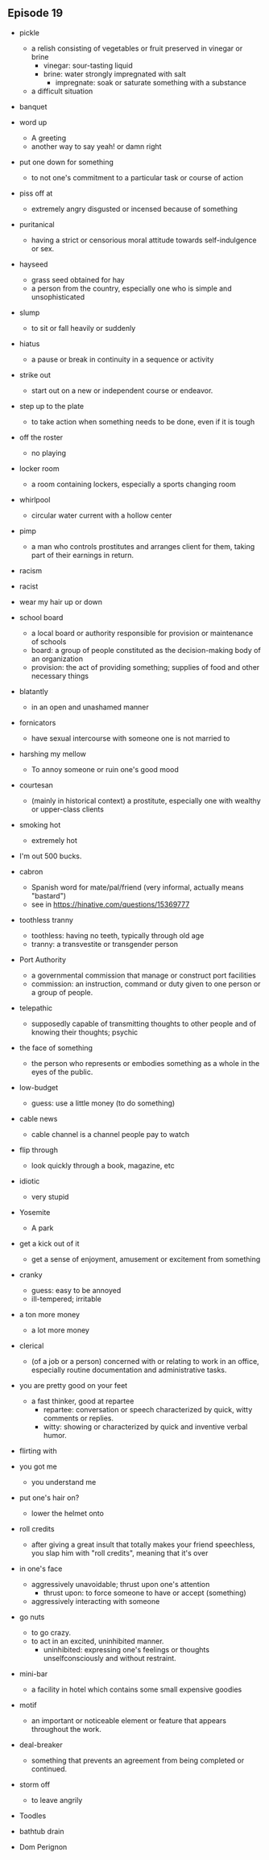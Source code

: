 ## Episode 19
  - pickle
  	+ a relish consisting of vegetables or fruit preserved in vinegar or brine
  		* vinegar: sour-tasting liquid
  		* brine: water strongly impregnated with salt
  			- impregnate: soak or saturate something with a substance
  	+ a difficult situation

  - banquet 

  - word up
  	+ A greeting 
  	+ another way to say yeah! or damn right

  - put one down for something
  	+ to not one's commitment to a particular task or course of action

  - piss off at
  	+ extremely angry disgusted or incensed because of something

  - puritanical
  	+ having a strict or censorious moral attitude towards self-indulgence or sex.

  - hayseed
  	+ grass seed obtained for hay
  	+ a person from the country, especially one who is simple and unsophisticated

  - slump 
  	+ to sit or fall heavily or suddenly

  - hiatus
  	+ a pause or break in continuity in a sequence or activity

  - strike out
  	+ start out on a new or independent course or endeavor.

  - step up to the plate
  	+ to take action when something needs to be done, even if it is tough

  - off the roster
  	+ no playing

  - locker room
  	+ a room containing lockers, especially a sports changing room

  - whirlpool
  	+ circular water current with a hollow center

  - pimp
  	+ a man who controls prostitutes and arranges client for them, taking part of their earnings in return.

  - racism

  - racist

  - wear my hair up or down

  - school board
  	+ a local board or authority responsible for provision or maintenance of schools
  	+ board: a group of people constituted as the decision-making body of an organization
  	+ provision: the act of providing something; supplies of food and other necessary things

  - blatantly
  	+ in an open and unashamed manner

  - fornicators
  	+ have sexual intercourse with someone one is not married to

  - harshing my mellow
  	+ To annoy someone or ruin one's good mood

  - courtesan
  	+ (mainly in historical context) a prostitute, especially one with wealthy or upper-class clients

  - smoking hot
  	+ extremely hot

  - I'm out 500 bucks.

  - cabron
  	+ Spanish word for mate/pal/friend (very informal, actually means "bastard")
  	+ see in  https://hinative.com/questions/15369777

  - toothless tranny
  	+ toothless: having no teeth, typically through old age
  	+ tranny: a transvestite or transgender person

  - Port Authority
  	+ a governmental commission that manage or construct port facilities
  	+ commission: an instruction, command or duty given to one person or a group of people.

  - telepathic
  	+ supposedly capable of transmitting thoughts to other people and of knowing their thoughts; psychic

  - the face of something
  	+ the person who represents or embodies something as a whole in the eyes of the public.

  - low-budget
  	+ guess: use a little money (to do something)

  - cable news
  	+ cable channel is a channel people pay to watch

  - flip through
  	+ look quickly through a book, magazine, etc

  - idiotic
  	+ very stupid

  - Yosemite
  	+ A park

  - get a kick out of it
  	+ get a sense of enjoyment, amusement or excitement from something

  - cranky
  	+ guess: easy to be annoyed
  	+ ill-tempered; irritable
  
  - a ton more money
  	+ a lot more money

  - clerical
  	+ (of a job or a person) concerned with or relating to work in an office, especially routine documentation and administrative tasks.

  - you are pretty good on your feet
  	+ a fast thinker, good at repartee
  		* repartee: conversation or speech characterized by quick, witty comments or replies.
  		* witty: showing or characterized by quick and inventive verbal humor.

  - flirting with

  - you got me
  	+ you understand me

  - put one's hair on?
  	+ lower the helmet onto 
 
  - roll credits
  	+ after giving a great insult that totally makes your friend speechless, you slap him with "roll credits", meaning that it's over

  - in one's face
  	+ aggressively unavoidable; thrust upon one's attention
  		* thrust upon: to force someone to have or accept (something)
  	+ aggressively interacting with someone
  
  - go nuts
  	+ to go crazy.
  	+ to act in an excited, uninhibited manner.
  		* uninhibited: expressing one's feelings or thoughts unselfconsciously and without restraint.

  - mini-bar
  	+ a facility in hotel which contains some small expensive goodies

  - motif
  	+ an important or noticeable element or feature that appears throughout the work.

  - deal-breaker
  	+ something that prevents an agreement from being completed or continued.

  - storm off
  	+ to leave angrily

  - Toodles

  - bathtub drain

  - Dom Perignon